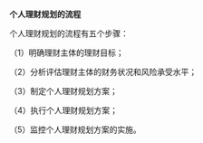 **个人理财规划的流程**

个人理财规划的流程有五个步骤：

（1）明确理财主体的理财目标；

（2）分析评估理财主体的财务状况和风险承受水平；

（3）制定个人理财规划方案；

（4）执行个人理财规划方案；

（5）监控个人理财规划方案的实施。